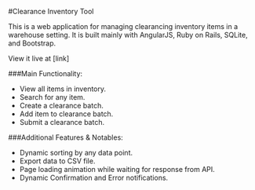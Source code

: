 #Clearance Inventory Tool

This is a web application for managing clearancing inventory items in a warehouse setting. It is built mainly with AngularJS, Ruby on Rails, SQLite, and Bootstrap.

View it live at [link]

###Main Functionality:
* View all items in inventory.
* Search for any item.
* Create a clearance batch.
* Add item to clearance batch.
* Submit a clearance batch.

###Additional Features & Notables:
* Dynamic sorting by any data point.
* Export data to CSV file.
* Page loading animation while waiting for response from API.
* Dynamic Confirmation and Error notifications.
